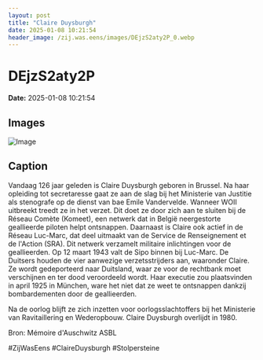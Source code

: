 ```yaml
---
layout: post
title: "Claire Duysburgh"
date: 2025-01-08 10:21:54
header_image: /zij.was.eens/images/DEjzS2aty2P_0.webp
---
```


# DEjzS2aty2P

**Date:** 2025-01-08 10:21:54

## Images

![Image](/zij.was.eens/images/DEjzS2aty2P_0.webp)

## Caption

Vandaag 126 jaar geleden is Claire Duysburgh geboren in Brussel. Na haar opleiding tot secretaresse gaat ze aan de slag bij het Ministerie van Justitie als stenografe op de dienst van bae Emile Vandervelde. Wanneer WOII uitbreekt treedt ze in het verzet. Dit doet ze door zich aan te sluiten bij de Réseau Comète (Komeet), een netwerk dat in België neergestorte geallieerde piloten helpt ontsnappen. Daarnaast is Claire ook actief in de Réseau Luc-Marc, dat deel uitmaakt van de Service de Renseignement et de l'Action (SRA). Dit netwerk verzamelt militaire inlichtingen voor de geallieerden. Op 12 maart 1943 valt de Sipo binnen bij Luc-Marc. De Duitsers houden de vier aanwezige verzetsstrijders aan, waaronder Claire. Ze wordt gedeporteerd naar Duitsland, waar ze voor de rechtbank moet verschijnen en ter dood veroordeeld wordt. Haar executie zou plaatsvinden in april 1925 in München, ware het niet dat ze weet te ontsnappen dankzij bombardementen door de geallieerden.

Na de oorlog blijft ze zich inzetten voor oorlogsslachtoffers bij het Ministerie van Ravitaillering en Wederopbouw. Claire Duysburgh overlijdt in 1980.

Bron: Mémoire d'Auschwitz ASBL

#ZijWasEens #ClaireDuysburgh #Stolpersteine

